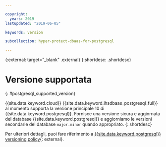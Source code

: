 ```yaml
---

copyright:
  years: 2019
lastupdated: "2019-06-05"

keywords: version

subcollection: hyper-protect-dbaas-for-postgresql

---
```


{:external: target="_blank" .external}
{:shortdesc: .shortdesc}

# Versione supportata
{: #postgresql_supported_version}

{{site.data.keyword.cloud}} {{site.data.keyword.ihsdbaas_postgresql_full}} al momento supporta la versione principale 10 di {{site.data.keyword.postgresql}}. Fornisce una versione sicura e aggiornata del database {{site.data.keyword.postgresql}} e aggiorniamo le versioni secondarie del database `major.minor` quando appropriato.
{: shortdesc}

Per ulteriori dettagli, puoi fare riferimento a [{{site.data.keyword.postgresql}} versioning policy](https://www.postgresql.org/support/versioning/){: external}.
